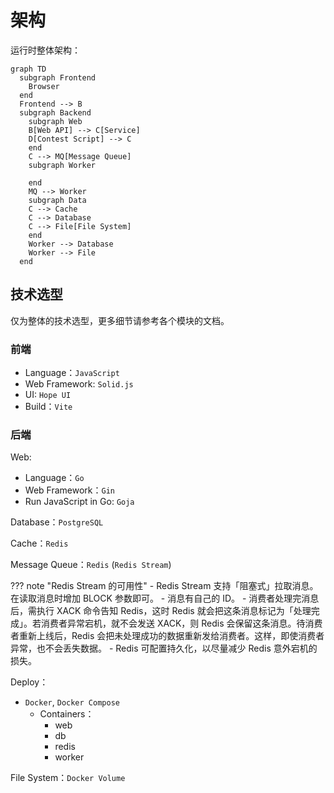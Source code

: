 # 架构

运行时整体架构：

```mermaid
graph TD
  subgraph Frontend
    Browser
  end
  Frontend --> B
  subgraph Backend
    subgraph Web
    B[Web API] --> C[Service]
    D[Contest Script] --> C
    end
    C --> MQ[Message Queue]
    subgraph Worker
      
    end
    MQ --> Worker
    subgraph Data
    C --> Cache
    C --> Database
    C --> File[File System]
    end
    Worker --> Database
    Worker --> File
  end
```

## 技术选型

仅为整体的技术选型，更多细节请参考各个模块的文档。

### 前端

- Language：`JavaScript`
- Web Framework: `Solid.js`
- UI: `Hope UI`
- Build：`Vite`

### 后端

Web:

- Language：`Go`
- Web Framework：`Gin`
- Run JavaScript in Go: `Goja`

Database：`PostgreSQL`

Cache：`Redis`

Message Queue：`Redis` (`Redis Stream`)

??? note "Redis Stream 的可用性"
    - Redis Stream 支持「阻塞式」拉取消息。在读取消息时增加 BLOCK 参数即可。
    - 消息有自己的 ID。
    - 消费者处理完消息后，需执行 XACK 命令告知 Redis，这时 Redis 就会把这条消息标记为「处理完成」。若消费者异常宕机，就不会发送 XACK，则 Redis 会保留这条消息。待消费者重新上线后，Redis 会把未处理成功的数据重新发给消费者。这样，即使消费者异常，也不会丢失数据。
    - Redis 可配置持久化，以尽量减少 Redis 意外宕机的损失。

Deploy：

- `Docker`, `Docker Compose`
    - Containers：
        - web
        - db
        - redis
        - worker

File System：`Docker Volume`
